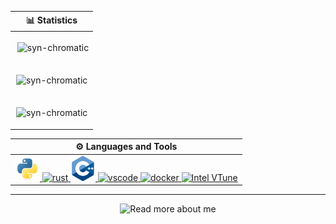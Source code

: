 

<div align="center">

| 📊 Statistics |
| :---: |
| <p>&nbsp;<img align="center" src="https://github-readme-stats.vercel.app/api?username=syn-chromatic&show_icons=true&theme=dark&locale=en" alt="syn-chromatic" /></p> |
| <p><img align="center" src="https://github-readme-streak-stats.herokuapp.com/?user=syn-chromatic&theme=dark" alt="syn-chromatic" /></p> |
| <p><img align="center" src="https://github-readme-stats.vercel.app/api/top-langs?username=syn-chromatic&show_icons=true&theme=dark&locale=en&layout=compact" alt="syn-chromatic" /></p> |

</div>



<div align="center">

| ⚙️ Languages and Tools |
| :---: |
| <a href="https://www.python.org" target="_blank" rel="noreferrer"> <img src="https://raw.githubusercontent.com/devicons/devicon/master/icons/python/python-original.svg" alt="python" width="40" height="40"/> </a> <a href="https://www.rust-lang.org" target="_blank" rel="noreferrer"> <img src="https://www.rust-lang.org/logos/rust-logo-512x512.png" alt="rust" width="40" height="40"/> </a> <a href="https://wikipedia.org/wiki/C%2B%2B" target="_blank" rel="noreferrer"> <img src="https://raw.githubusercontent.com/devicons/devicon/master/icons/cplusplus/cplusplus-original.svg" alt="cplusplus" width="40" height="40"/> </a> <a href="https://code.visualstudio.com/" target="_blank" rel="noreferrer"> <img src="https://cdn.jsdelivr.net/gh/devicons/devicon/icons/vscode/vscode-original.svg" alt="vscode" width="40" height="40"/> </a> <a href="https://www.docker.com/" target="_blank" rel="noreferrer"> <img src="https://cdn.jsdelivr.net/gh/devicons/devicon/icons/docker/docker-original.svg" alt="docker" width="40" height="40"/> </a> <a href="https://software.intel.com/content/www/us/en/develop/tools/oneapi/components/vtune-profiler.html" target="_blank" rel="noreferrer"> <img src="https://www.intel.com/content/dam/develop/external/us/en/images/vtune-logo-oneapi-2021.png" alt="Intel VTune" width="40" height="40"/> </a> |
</div>

___

<p align="center">
  <a href="FULL_README.md" style="text-decoration:none;">
    <img src="https://img.shields.io/badge/-Read%20more%20about%20me-informational?style=for-the-badge&logo=&logoColor=white&color=912e27" alt="Read more about me" />
  </a>
</p>

